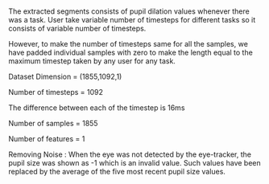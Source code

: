 # 

The extracted segments consists of pupil dilation values whenever there was a task. User take variable number of timesteps for different tasks so it consists of variable number of timesteps.

However, to make the number of timesteps same for all the samples, we have padded individual samples with zero to make the length equal to the maximum timestep taken by any user for any task.

Dataset Dimension = (1855,1092,1)

Number of timesteps = 1092

The difference between each of the timestep is 16ms

Number of samples = 1855

Number of features = 1

Removing Noise :
When the eye was not detected by the eye-tracker, the pupil size was shown as -1 which is an invalid value. Such values have been replaced by the average of the five most recent pupil size values.
